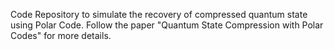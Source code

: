 Code Repository to simulate the recovery of compressed quantum state using Polar Code. Follow the paper "Quantum State Compression with Polar Codes" for more details.
